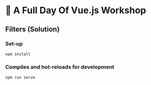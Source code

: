 # 💪 A Full Day Of Vue.js Workshop

## Filters (Solution)

### Set-up

```
npm install
```

### Compiles and hot-reloads for development
```
npm run serve
```
